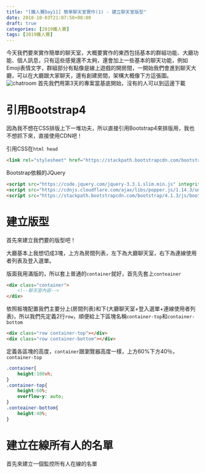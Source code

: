 ```yaml
---
title: "[鐵人賽Day11] 簡單聊天室實作(1) - 建立聊天室版型"
date: 2018-10-03T21:07:58+08:00
draft: true
categories: [2019鐵人賽]
tags: [2019鐵人賽]
---
```

今天我們要來實作簡單的聊天室，大概要實作的東西包括基本的群組功能、大廳功能、個人訊息，只有這些感覺還不太夠，還會加上一些基本的聊天功能，例如Emoji表情文字，群組部分有點像是線上遊戲的開房間，一開始我們會進到聊天大廳，可以在大廳跟大家聊天，還有創建房間，架構大概像下方這張圖。
![chatroom](chatroom.jpg)
首先我們用第3天的專案當基底開始，沒有的人可以到這邊下載

# 引用Bootstrap4
因為我不想在CSS排版上下一堆功夫，所以直接引用Bootstrap4來排版用，我也不想抓下來，直接使用CDN吧！

引用CSS在`html head`
``` html
<link rel="stylesheet" href="https://stackpath.bootstrapcdn.com/bootstrap/4.1.3/css/bootstrap.min.css" integrity="sha384-MCw98/SFnGE8fJT3GXwEOngsV7Zt27NXFoaoApmYm81iuXoPkFOJwJ8ERdknLPMO" crossorigin="anonymous">
```
Bootstrap依賴的JQuery
```html
<script src="https://code.jquery.com/jquery-3.3.1.slim.min.js" integrity="sha384-q8i/X+965DzO0rT7abK41JStQIAqVgRVzpbzo5smXKp4YfRvH+8abtTE1Pi6jizo" crossorigin="anonymous"></script>
<script src="https://cdnjs.cloudflare.com/ajax/libs/popper.js/1.14.3/umd/popper.min.js" integrity="sha384-ZMP7rVo3mIykV+2+9J3UJ46jBk0WLaUAdn689aCwoqbBJiSnjAK/l8WvCWPIPm49" crossorigin="anonymous"></script>
<script src="https://stackpath.bootstrapcdn.com/bootstrap/4.1.3/js/bootstrap.min.js" integrity="sha384-ChfqqxuZUCnJSK3+MXmPNIyE6ZbWh2IMqE241rYiqJxyMiZ6OW/JmZQ5stwEULTy" crossorigin="anonymous"></script>
```

# 建立版型
首先來建立我們要的版型吧！

大廳基本上我想切成3塊，上方為房間列表，左下為大廳聊天室，右下為連線使用者列表及登入選單。

版面我用滿版的，所以套上普通的`container`就好，首先先套上`conteainer`
``` html
<div class="container">
    <!--聊天室內容-->
</div>
```
依照板塊配置我們主要分上(房間列表)和下(大廳聊天室+登入選單+連線使用者列表)，所以我們先定義2行`row`，順便給上下區塊名稱`container-top`和`container-bottom`
``` html
<div class="row container-top"></div>
<div class="row container-bottom"></div>
```
定義各區塊的高度，`container`跟瀏覽器高度一樣，上方60%下方40％，`container-top`
``` css
.container{
    height:100vh;
}
.container-top{
    height:60%;
    overflow-y: auto;
}
.conteainer-bottom{
    height:40%;
}
```



# 建立在線所有人的名單
首先來建立一個監控所有人在線的名單
